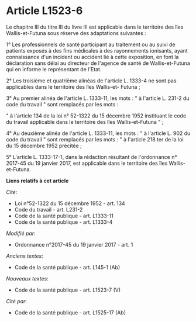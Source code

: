 # Article L1523-6

Le chapitre III du titre III du livre III est applicable dans le territoire des îles Wallis-et-Futuna sous réserve des
adaptations suivantes : 

1° Les professionnels de santé participant au traitement ou au suivi de patients exposés à des fins médicales à des
rayonnements ionisants, ayant connaissance d'un incident ou accident lié à cette exposition, en font la déclaration sans
délai au directeur de l'agence de santé de Wallis-et-Futuna qui en informe le représentant de l'Etat. 

2° Les troisième et quatrième alinéas de l'article L. 1333-4 ne sont pas applicables dans le territoire des îles Wallis-et-
Futuna ; 

3° Au premier alinéa de l'article L. 1333-11, les mots : " à l'article L. 231-2 du code du travail " sont remplacés par les
mots : 

" à l'article 134 de la loi n° 52-1322 du 15 décembre 1952 instituant le code du travail applicable dans le territoire des
îles Wallis-et-Futuna " ; 

4° Au deuxième alinéa de l'article L. 1333-11, les mots : " à l'article L. 902 du code du travail " sont remplacés par les
mots : " à l'article 218 ter de la loi du 15 décembre 1952 précitée ;

5° L'article L. 1333-17-1, dans la rédaction résultant de l'ordonnance n° 2017-45 du 19 janvier 2017, est applicable dans le
territoire des îles Wallis-et-Futuna.

**Liens relatifs à cet article**

_Cite_:

  - Loi n°52-1322 du 15 décembre 1952 - art. 134
  - Code du travail - art. L231-2
  - Code de la santé publique - art. L1333-11
  - Code de la santé publique - art. L1333-4

_Modifié par_:

  - Ordonnance n°2017-45 du 19 janvier 2017 - art. 1

_Anciens textes_:

  - Code de la santé publique - art. L145-1 (Ab)

_Nouveaux textes_:

  - Code de la santé publique - art. L1523-7 (V)

_Cité par_:

  - Code de la santé publique - art. L1525-17 (Ab)
